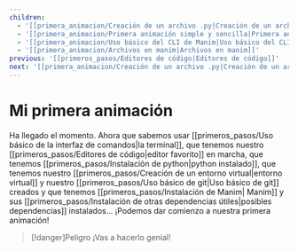 ```yaml
---
children: 
  - '[[primera_animacion/Creación de un archivo .py|Creación de un archivo .py]]'
  - '[[primera_animacion/Primera animación simple y sencilla|Primera animación simple y sencilla]]'
  - '[[primera_animacion/Uso básico del CLI de Manim|Uso básico del CLI de Manim]]'
  - '[[primera_animacion/Archivos en manim|Archivos en manim]]'
previous: '[[primeros_pasos/Editores de código|Editores de código]]'
next: '[[primera_animacion/Creación de un archivo .py|Creación de un archivo .py]]'
---
```

# Mi primera animación

  

Ha llegado el momento. Ahora que sabemos usar [[primeros_pasos/Uso básico de la interfaz de comandos|la terminal]], que tenemos nuestro [[primeros_pasos/Editores de código|editor favorito]] en marcha, que tenemos [[primeros_pasos/Instalación de python|python instalado]], que tenemos nuestro [[primeros_pasos/Creación de un entorno virtual|entorno virtual]] y nuestro [[primeros_pasos/Uso básico de git|Uso básico de git]] creados y que tenemos [[primeros_pasos/Instalación de Manim| Manim]] y sus [[primeros_pasos/Instalación de otras dependencias útiles|posibles dependencias]] instalados... ¡Podemos dar comienzo a nuestra primera animación!



> [!danger]Peligro
>  ¡Vas a hacerlo genial!

